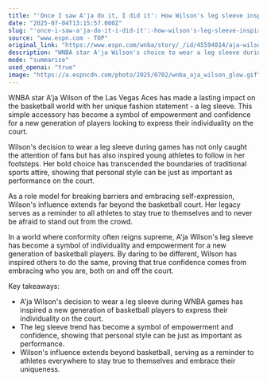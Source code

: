 ```yaml
---
title: "'Once I saw A'ja do it, I did it': How Wilson's leg sleeve inspired a new generation"
date: "2025-07-04T13:15:57.000Z"
slug: "'once-i-saw-a'ja-do-it-i-did-it':-how-wilson's-leg-sleeve-inspired-a-new-generation"
source: "www.espn.com - TOP"
original_link: "https://www.espn.com/wnba/story/_/id/45594814/aja-wilson-leg-sleeve-legacy-las-vegas-aces"
description: "WNBA star A'ja Wilson's choice to wear a leg sleeve during games has sparked a trend among young athletes looking to express their individuality on the court. Her bold fashion statement has not only caught the attention of fans but has also inspired others to embrace their personal style. Wilson's influence as a role model for breaking barriers and embracing self-expression serves as a reminder to athletes to stay true to themselves and stand out from the crowd, both on and off the court. In a world where conformity often prevails, Wilson's leg sleeve has become a symbol of empowerment and confidence for a new generation of basketball players."
mode: "summarize"
used_openai: "true"
image: "https://a.espncdn.com/photo/2025/0702/wnba_aja_wilson_glow.gif"
---
```


WNBA star A'ja Wilson of the Las Vegas Aces has made a lasting impact on the basketball world with her unique fashion statement - a leg sleeve. This simple accessory has become a symbol of empowerment and confidence for a new generation of players looking to express their individuality on the court.

Wilson's decision to wear a leg sleeve during games has not only caught the attention of fans but has also inspired young athletes to follow in her footsteps. Her bold choice has transcended the boundaries of traditional sports attire, showing that personal style can be just as important as performance on the court.

As a role model for breaking barriers and embracing self-expression, Wilson's influence extends far beyond the basketball court. Her legacy serves as a reminder to all athletes to stay true to themselves and to never be afraid to stand out from the crowd.

In a world where conformity often reigns supreme, A'ja Wilson's leg sleeve has become a symbol of individuality and empowerment for a new generation of basketball players. By daring to be different, Wilson has inspired others to do the same, proving that true confidence comes from embracing who you are, both on and off the court.

Key takeaways:
- A'ja Wilson's decision to wear a leg sleeve during WNBA games has inspired a new generation of basketball players to express their individuality on the court.
- The leg sleeve trend has become a symbol of empowerment and confidence, showing that personal style can be just as important as performance.
- Wilson's influence extends beyond basketball, serving as a reminder to athletes everywhere to stay true to themselves and embrace their uniqueness.